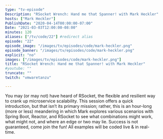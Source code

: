 ```yaml
---
type: "tv-episode"
Description: "RSocket Wrench: Hand me that Spanner! with Mark Heckler"
hosts: ["Mark Heckler"]
PublishDate: "2020-04-14T00:00:00-07:00"
Date: "2021-03-03T12:00:00-08:00"
minutes: 120
aliases: ["/tv/code/22"] #redirect alias
episode: "22"
episode_image: "/images/tv/episodes/code/mark-heckler.png"
episode_banner: "/images/tv/episodes/code/mark-heckler.png"
explicit: "no"
images: ["/images/tv/episodes/code/mark-heckler.png"]
title: "RSocket Wrench: Hand me that Spanner! with Mark Heckler"
#youtube: ""
truncate: ""
twitch: "vmwaretanzu"

---
```


You may (or may not) have heard of RSocket, the flexible and resilient way to crank up microservice scalability. This session offers a quick introduction, but that isn’t its primary mission; rather, this is an hour-long (more or less) meandering in which Mark explores various scenarios with Spring Boot, Reactor, and RSocket to see what combinations might work, what might not, and where an edge or two may lie. Success is not guaranteed, come join the fun! All examples will be coded live & in real-time.
